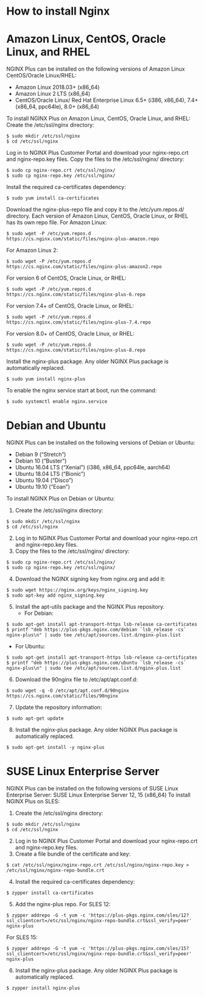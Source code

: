 # How to install Nginx

# Amazon Linux, CentOS, Oracle Linux, and RHEL 
NGINX Plus can be installed on the following versions of Amazon Linux CentOS/Oracle Linux/RHEL:
- Amazon Linux 2018.03+ (x86_64)
- Amazon Linux 2 LTS (x86_64)
- CentOS/Oracle Linux/ Red Hat Enterprise Linux 6.5+ (i386, x86_64), 7.4+ (x86_64, ppc64le), 8.0+ (x86_64)

To install NGINX Plus on Amazon Linux, CentOS, Oracle Linux, and RHEL:
Create the /etc/ssl/nginx directory:
```
$ sudo mkdir /etc/ssl/nginx
$ cd /etc/ssl/nginx
```
Log in to NGINX Plus Customer Portal and download your nginx-repo.crt and nginx-repo.key files.
Copy the files to the /etc/ssl/nginx/ directory:
```
$ sudo cp nginx-repo.crt /etc/ssl/nginx/
$ sudo cp nginx-repo.key /etc/ssl/nginx/
```
Install the required ca-certificates dependency:
```
$ sudo yum install ca-certificates
```
Download the nginx-plus-repo file and copy it to the /etc/yum.repos.d/ directory. Each version of Amazon Linux, CentOS, Oracle Linux, or RHEL has its own repo file.
For Amazon Linux:
```
$ sudo wget -P /etc/yum.repos.d https://cs.nginx.com/static/files/nginx-plus-amazon.repo
```
For Amazon Linux 2:
```
$ sudo wget -P /etc/yum.repos.d https://cs.nginx.com/static/files/nginx-plus-amazon2.repo
```
For version 6 of CentOS, Oracle Linux, or RHEL:
```
$ sudo wget -P /etc/yum.repos.d https://cs.nginx.com/static/files/nginx-plus-6.repo
```
For version 7.4+ of CentOS, Oracle Linux, or RHEL:
```
$ sudo wget -P /etc/yum.repos.d https://cs.nginx.com/static/files/nginx-plus-7.4.repo
```
For version 8.0+ of CentOS, Oracle Linux, or RHEL:
```
$ sudo wget -P /etc/yum.repos.d https://cs.nginx.com/static/files/nginx-plus-8.repo
```
Install the nginx-plus package. Any older NGINX Plus package is automatically replaced.
```
$ sudo yum install nginx-plus
```
To enable the nginx service start at boot, run the command:
```
$ sudo systemctl enable nginx.service
```

# Debian and Ubuntu 
NGINX Plus can be installed on the following versions of Debian or Ubuntu:
- Debian 9 (“Stretch”)
- Debian 10 (“Buster”)
- Ubuntu 16.04 LTS (“Xenial”) (i386, x86_64, ppc64le, aarch64)
- Ubuntu 18.04 LTS (“Bionic”)
- Ubuntu 19.04 (“Disco”)
- Ubuntu 19.10 (“Eoan”)
  
To install NGINX Plus on Debian or Ubuntu:
1. Create the /etc/ssl/nginx directory:

```
$ sudo mkdir /etc/ssl/nginx
$ cd /etc/ssl/nginx
```

2. Log in to NGINX Plus Customer Portal and download your nginx-repo.crt and nginx-repo.key files.
3. Copy the files to the /etc/ssl/nginx/ directory:

```
$ sudo cp nginx-repo.crt /etc/ssl/nginx/
$ sudo cp nginx-repo.key /etc/ssl/nginx/
```

4. Download the NGINX signing key from nginx.org and add it:

```
$ sudo wget https://nginx.org/keys/nginx_signing.key
$ sudo apt-key add nginx_signing.key
```

5. Install the apt-utils package and the NGINX Plus repository.
	- For Debian:

```
$ sudo apt-get install apt-transport-https lsb-release ca-certificates
$ printf "deb https://plus-pkgs.nginx.com/debian `lsb_release -cs` nginx-plus\n" | sudo tee /etc/apt/sources.list.d/nginx-plus.list
```

- For Ubuntu:

```
$ sudo apt-get install apt-transport-https lsb-release ca-certificates
$ printf "deb https://plus-pkgs.nginx.com/ubuntu `lsb_release -cs` nginx-plus\n" | sudo tee /etc/apt/sources.list.d/nginx-plus.list
```

6. Download the 90nginx file to /etc/apt/apt.conf.d:

```
$ sudo wget -q -O /etc/apt/apt.conf.d/90nginx https://cs.nginx.com/static/files/90nginx
```

7. Update the repository information:

```
$ sudo apt-get update
```

8. Install the nginx-plus package. Any older NGINX Plus package is automatically replaced.

```
$ sudo apt-get install -y nginx-plus
```

#  SUSE Linux Enterprise Server 

NGINX Plus can be installed on the following versions of SUSE Linux Enterprise Server:
SUSE Linux Enterprise Server 12, 15 (x86_64)
To install NGINX Plus on SLES:
1. Create the /etc/ssl/nginx directory:

```
$ sudo mkdir /etc/ssl/nginx
$ cd /etc/ssl/nginx
```

2. Log in to NGINX Plus Customer Portal and download your nginx-repo.crt and nginx-repo.key files.
3. Create a file bundle of the certificate and key:

```
$ cat /etc/ssl/nginx/nginx-repo.crt /etc/ssl/nginx/nginx-repo.key > /etc/ssl/nginx/nginx-repo-bundle.crt
```
4. Install the required ca-certificates dependency:

```
$ zypper install ca-certificates
```

5. Add the nginx-plus repo.
	For SLES 12:

```
$ zypper addrepo -G -t yum -c 'https://plus-pkgs.nginx.com/sles/12?ssl_clientcert=/etc/ssl/nginx/nginx-repo-bundle.crt&ssl_verify=peer' nginx-plus
```

For SLES 15:

```
$ zypper addrepo -G -t yum -c 'https://plus-pkgs.nginx.com/sles/15?ssl_clientcert=/etc/ssl/nginx/nginx-repo-bundle.crt&ssl_verify=peer' nginx-plus
```

6. Install the nginx-plus package. Any older NGINX Plus package is automatically replaced.

```
$ zypper install nginx-plus
```
